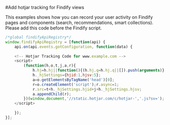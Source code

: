 #Add hotjar tracking for Findify views

This examples shows how you can record your user activity on Findify pages and components (search, recommendations, smart collections).
Please add this code before the Findify script.

```javascript
/*global findifyApiRegistry*/
window.findifyApiRegistry = [function(api) {
    api.on(api.events.gotConfiguration, function(data) {
    
    <!-- Hotjar Tracking Code for www.example.com -->
    <script>
        (function(h,o,t,j,a,r){
            h.hj=h.hj||function(){(h.hj.q=h.hj.q||[]).push(arguments)};
            h._hjSettings={hjid:1,hjsv:5};
            a=o.getElementsByTagName('head')[0];
            r=o.createElement('script');r.async=1;
            r.src=t+h._hjSettings.hjid+j+h._hjSettings.hjsv;
            a.appendChild(r);
        })(window,document,'//static.hotjar.com/c/hotjar-','.js?sv=');
    </script>
    
    });
}];
```
